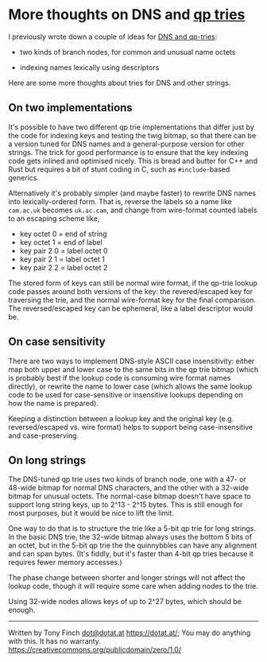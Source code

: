 More thoughts on DNS and [qp tries](https://dotat.at/prog/qp)
===================================

I previously wrote down a couple of ideas for [DNS and qp-tries](notes-dns.md):

  * two kinds of branch nodes, for common and unusual name octets

  * indexing names lexically using descriptors

Here are some more thoughts about tries for DNS and other strings.

On two implementations
----------------------

It's possible to have two different qp trie implementations that
differ just by the code for indexing keys and testing the twig bitmap,
so that there can be a version tuned for DNS names and a
general-purpose version for other strings. The trick for good
performance is to ensure that the key indexing code gets inlined and
optimised nicely. This is bread and butter for C++ and Rust but
requires a bit of stunt coding in C, such as `#include`-based
generics.

Alternatively it's probably simpler (and maybe faster) to rewrite DNS
names into lexically-ordered form. That is, reverse the labels so a
name like `cam.ac.uk` becomes `uk.ac.cam`, and change from wire-format
counted labels to an escaping scheme like,

  * key octet 0 = end of string
  * key octet 1 = end of label
  * key pair 2 0 = label octet 0
  * key pair 2 1 = label octet 1
  * key pair 2 2 = label octet 2

The stored form of keys can still be normal wire format, if the
qp-trie lookup code passes around both versions of the key: the
revered/escaped key for traversing the trie, and the normal
wire-format key for the final comparison. The reversed/escaped key can
be ephemeral, like a label descriptor would be.

On case sensitivity
-------------------

There are two ways to implement DNS-style ASCII case insensitivity:
either map both upper and lower case to the same bits in the qp trie
bitmap (which is probably best if the lookup code is consuming wire
format names directly), or rewrite the name to lower case (which
allows the same lookup code to be used for case-sensitive or
insensitive lookups depending on how the name is prepared).

Keeping a distinction between a lookup key and the original key
(e.g. reversed/escaped vs. wire format) helps to support being
case-insensitive and case-preserving.

On long strings
---------------

The DNS-tuned qp trie uses two kinds of branch node, one with a 47- or
48-wide bitmap for normal DNS characters, and the other with a 32-wide
bitmap for unusual octets. The normal-case bitmap doesn't have space
to support long string keys, up to 2^13 - 2^15 bytes. This is still
enough for most purposes, but it would be nice to lift the limit.

One way to do that is to structure the trie like a 5-bit qp trie for
long strings. In the basic DNS trie, the 32-wide bitmap always uses
the bottom 5 bits of an octet, but in the 5-bit qp trie the
the quinnybbles can have any alignment and can span bytes. (It's
fiddly, but it's faster than 4-bit qp tries because it requires fewer
memory accesses.)

The phase change between shorter and longer strings will not affect
the lookup code, though it will require some care when adding nodes to
the trie.

Using 32-wide nodes allows keys of up to 2^27 bytes, which should be
enough.

---------------------------------------------------------------------------

Written by Tony Finch <dot@dotat.at> <https://dotat.at/>;
You may do anything with this. It has no warranty.
<https://creativecommons.org/publicdomain/zero/1.0/>
